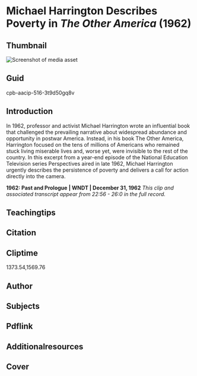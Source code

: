 # Michael Harrington Describes Poverty in _The Other America_ (1962)

## Thumbnail

![Screenshot of media asset](https://s3.amazonaws.com/americanarchive.org/thumbnail/cpb-aacip-516-3t9d50gq8v.jpg "Screenshot media asset")


## Guid
cpb-aacip-516-3t9d50gq8v

## Introduction

In 1962, professor and activist Michael Harrington wrote an influential book that challenged the prevailing narrative about widespread abundance and opportunity in postwar America. Instead, in his book The Other America, Harrington focused on the tens of millions of Americans who remained stuck living miserable lives and, worse yet, were invisible to the rest of the country.  In this excerpt from a year-end episode of the National Education Television series Perspectives aired in late 1962, Michael Harrington urgently describes the persistence of poverty and delivers a call for action directly into the camera.

<b>1962: Past and Prologue</b>
<b>| WNDT | December 31, 1962</b>
<i>This clip and associated transcript appear from 22:56  - 26:0 in the full record.</i>

## Teachingtips

## Citation

## Cliptime

1373.54,1569.76

## Author
## Subjects
## Pdflink
## Additionalresources
## Cover